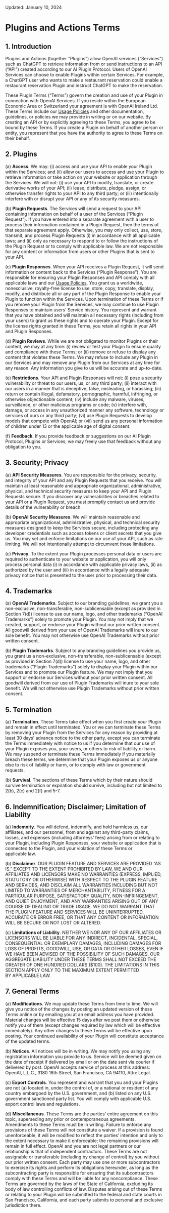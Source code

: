 Updated: January 10, 2024

Plugins and Actions Terms
=========================

1\. Introduction
----------------

Plugins and Actions (together “Plugins”) allow OpenAI services (“Services”) such as ChatGPT to retrieve information from or send instructions to an API (“API”) created according to our AI Plugin Protocol. Users of OpenAI Services can choose to enable Plugins within certain Services. For example, a ChatGPT user who wants to make a restaurant reservation could enable a restaurant reservation Plugin and instruct ChatGPT to make the reservation.

These Plugin Terms (“Terms”) govern the creation and use of your Plugin in connection with OpenAI Services. If you reside within the European Economic Area or Switzerland your agreement is with OpenAI Ireland Ltd. These Terms include our [Usage Policies](https://openai.com/policies/usage-policies/) and other documentation, guidelines, or policies we may provide in writing or on our website. By creating an API or by explicitly agreeing to these Terms, you agree to be bound by these Terms. If you create a Plugin on behalf of another person or entity, you represent that you have the authority to agree to these Terms on their behalf.

2\. Plugins
-----------

(a) **Access**. We may: (i) access and use your API to enable your Plugin within the Services; and (ii) allow our users to access and use your Plugin to retrieve information or take action on your website or application through the Services. We will not: (i) use your API to modify, translate, or create derivative works of your API; (ii) lease, distribute, pledge, assign, or otherwise transfer rights to your API to any third party; or (iii) intentionally interfere with or disrupt your API or any of its security measures.

(b) **Plugin Requests**. The Services will send a request to your API containing information on behalf of a user of the Services (“Plugin Request”). If you have entered into a separate agreement with a user to process their information contained in a Plugin Request, then the terms of that separate agreement apply. Otherwise, you may only collect, use, store, transmit, and process Plugin Requests (i) in accordance with all applicable laws; and (ii) only as necessary to respond to or follow the instructions of the Plugin Request or to comply with applicable law. We are not responsible for any content or information from users or other Plugins that is sent to your API.

(c) **Plugin Responses**. When your API receives a Plugin Request, it will send information or content back to the Services (“Plugin Response”). You are responsible for ensuring your Plugin Responses and API comply with all applicable laws and our [Usage Policies](https://openai.com/policies/usage-policies/). You grant us a worldwide, nonexclusive, royalty-free license to use, store, copy, translate, display, modify, and distribute all or any part of the Plugin Response to enable your Plugin to function within the Services. Upon termination of these Terms or if you remove your Plugin from the Services, we may continue to use Plugin Responses to maintain users’ Service history. You represent and warrant that you have obtained and will maintain all necessary rights (including from your users) to grant us these rights and to operate your Plugin. Except for the license rights granted in these Terms, you retain all rights in your API and Plugin Responses.

(d) **Plugin Reviews**. While we are not obligated to monitor Plugins or their content, we may at any time: (i) review or test your Plugin to ensure quality and compliance with these Terms; or (ii) remove or refuse to display any content that violates these Terms. We may refuse to include any Plugin in our Services and may remove any Plugin from our Services at any time for any reason. Any information you give to us will be accurate and up-to-date.

(e) **Restrictions**. Your API and Plugin Responses will not: (i) pose a security vulnerability or threat to our users, us, or any third party; (ii) interact with our users in a manner that is deceptive, false, misleading, or harassing; (iii) return or contain illegal, defamatory, pornographic, harmful, infringing, or otherwise objectionable content; (iv) include any malware, viruses, surveillance, or other malicious programs or code; (v) interfere with, damage, or access in any unauthorized manner any software, technology or services of ours or any third party; (vi) use Plugin Requests to develop models that compete with OpenAI; or (vii) send us any personal information of children under 13 or the applicable age of digital consent.

(f) **Feedback**. If you provide feedback or suggestions on our AI Plugin Protocol, Plugins or Services, we may freely use that feedback without any obligation to you.

3\. Security; Privacy
---------------------

(a) **API Security Measures**. You are responsible for the privacy, security, and integrity of your API and any Plugin Requests that you receive. You will maintain at least reasonable and appropriate organizational, administrative, physical, and technical security measures to keep your API and Plugin Requests secure. If you discover any vulnerabilities or breaches related to your API or a Plugin Request, you must promptly contact us and provide details of the vulnerability or breach.

(b) **OpenAI Security Measures**. We will maintain reasonable and appropriate organizational, administrative, physical, and technical security measures designed to keep the Services secure, including protecting any developer credentials such as access tokens or client secrets that you give us. You may set and enforce limitations on our use of your API, such as rate limiting. We will not intentionally attempt to circumvent those limitations.

(c) **Privacy**. To the extent your Plugin processes personal data or users are required to authenticate to your website or application, you will only process personal data (i) in accordance with applicable privacy laws, (ii) as authorized by the user and (iii) in accordance with a legally adequate privacy notice that is presented to the user prior to processing their data.

4\. Trademarks
--------------

(a) **OpenAI Trademarks**. Subject to our branding guidelines, we grant you a non-exclusive, non-transferable, non-sublicensable (except as provided in Section 7(d)) license to use our name, logo, and other trademarks (“OpenAI Trademarks”) solely to promote your Plugin. You may not imply that we created, support, or endorse your Plugin without our prior written consent. All goodwill derived from your use of OpenAI Trademarks will inure to our sole benefit. You may not otherwise use OpenAI Trademarks without prior written consent.

(b) **Plugin Trademarks**. Subject to any branding guidelines you provide us, you grant us a non-exclusive, non-transferable, non-sublicensable (except as provided in Section 7(d)) license to use your name, logo, and other trademarks (“Plugin Trademarks”) solely to display your Plugin within our Services and to promote our Plugin feature. We may not imply that you support or endorse our Services without your prior written consent. All goodwill derived from our use of Plugin Trademarks will inure to your sole benefit. We will not otherwise use Plugin Trademarks without prior written consent.

5\. Termination
---------------

(a) **Termination**. These Terms take effect when you first create your Plugin and remain in effect until terminated. You or we can terminate these Terms by removing your Plugin from the Services for any reason by providing at least 30 days’ advance notice to the other party, except you can terminate the Terms immediately with notice to us if you determine that our use of your Plugin exposes you, your users, or others to risk of liability or harm. We may suspend or terminate these Terms immediately if you materially breach these terms, we determine that your Plugin exposes us or anyone else to risk of liability or harm, or to comply with law or government requests.

(b) **Survival**. The sections of these Terms which by their nature should survive termination or expiration should survive, including but not limited to 2(b), 2(c) and 2(f) and 5-7.

6\. Indemnification; Disclaimer; Limitation of Liability
--------------------------------------------------------

(a) **Indemnity**. You will defend, indemnify, and hold harmless us, our affiliates, and our personnel, from and against any third-party claims, losses, and expenses (including attorneys’ fees) arising from or relating to your Plugin, including Plugin Responses, your website or application that is connected to the Plugin, and your violation of these Terms or applicable law.

(b) **Disclaimer**. OUR PLUGIN FEATURE AND SERVICES ARE PROVIDED “AS IS.” EXCEPT TO THE EXTENT PROHIBITED BY LAW, WE AND OUR AFFILIATES AND LICENSORS MAKE NO WARRANTIES (EXPRESS, IMPLIED, STATUTORY OR OTHERWISE) WITH RESPECT TO THE PLUGIN FEATURE AND SERVICES, AND DISCLAIM ALL WARRANTIES INCLUDING BUT NOT LIMITED TO WARRANTIES OF MERCHANTABILITY, FITNESS FOR A PARTICULAR PURPOSE, SATISFACTORY QUALITY, NON-INFRINGEMENT, AND QUIET ENJOYMENT, AND ANY WARRANTIES ARISING OUT OF ANY COURSE OF DEALING OR TRADE USAGE. WE DO NOT WARRANT THAT THE PLUGIN FEATURE AND SERVICES WILL BE UNINTERRUPTED, ACCURATE OR ERROR FREE, OR THAT ANY CONTENT OR INFORMATION WILL BE SECURE OR NOT LOST OR ALTERED.

(c) **Limitations of Liability**. NEITHER WE NOR ANY OF OUR AFFILIATES OR LICENSORS WILL BE LIABLE FOR ANY INDIRECT, INCIDENTAL, SPECIAL, CONSEQUENTIAL OR EXEMPLARY DAMAGES, INCLUDING DAMAGES FOR LOSS OF PROFITS, GOODWILL, USE, OR DATA OR OTHER LOSSES, EVEN IF WE HAVE BEEN ADVISED OF THE POSSIBILITY OF SUCH DAMAGES. OUR AGGREGATE LIABILITY UNDER THESE TERMS SHALL NOT EXCEED ​​THE GREATER OF ONE HUNDRED DOLLARS ($100). THE LIMITATIONS IN THIS SECTION APPLY ONLY TO THE MAXIMUM EXTENT PERMITTED BY APPLICABLE LAW.

7\. General Terms
-----------------

(a) **Modifications**. We may update these Terms from time to time. We will give you notice of the changes by posting an updated version of these Terms online or by emailing you at an email address you have provided. Material changes will be effective 15 days after we post them or otherwise notify you of them (except changes required by law which will be effective immediately). Any other changes to these Terms will be effective upon posting. Your continued availability of your Plugin will constitute acceptance of the updated terms. 

(b) **Notices**. All notices will be in writing. We may notify you using any registration information you provide to us. Service will be deemed given on the date of receipt if delivered by email or on the date sent via courier if delivered by post. OpenAI accepts service of process at this address: OpenAI, L.L.C., 3180 18th Street, San Francisco, CA 94110, Attn: Legal.

(c) **Export Controls**. You represent and warrant that you and your Plugins are not (a) located in, under the control of, or a national or resident of any country embargoed by the U.S. government, and (b) listed on any U.S. government sanctioned party list. You will comply with applicable U.S. export control laws and regulations.

(d) **Miscellaneous**. These Terms are the parties’ entire agreement on this topic, superseding any prior or contemporaneous agreements. Amendments to these Terms must be in writing. Failure to enforce any provisions of these Terms will not constitute a waiver. If a provision is found unenforceable, it will be modified to reflect the parties’ intention and only to the extent necessary to make it enforceable; the remaining provisions will remain in full effect. OpenAI and you are not legal partners or our relationship is that of independent contractors. These Terms are not assignable or transferable (including by change of control) by you without our prior written consent. Each party may use one or more subcontractors to exercise its rights and perform its obligations hereunder, as long as the subcontracting party is responsible for ensuring that its subcontractors comply with these Terms and will be liable for any noncompliance. These Terms are governed by the laws of the State of California, excluding its body of law controlling conflicts of law. Disputes arising out of these Terms or relating to your Plugin will be submitted to the federal and state courts in San Francisco, California, and each party submits to personal and exclusive jurisdiction there.